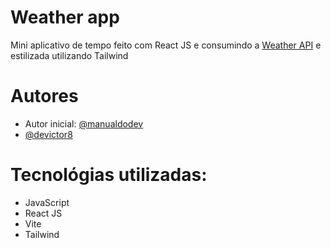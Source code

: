 # Weather app
Mini aplicativo de tempo feito com React JS e consumindo a <a href="https://www.weatherapi.com/">Weather API</a> e estilizada utilizando Tailwind
 
# Autores 

- Autor inicial: [@manualdodev](https://github.com/manualdodev)
- [@devictor8](https://www.github.com/devictor8)


# Tecnológias utilizadas:
- JavaScript
- React JS 
- Vite 
- Tailwind 
